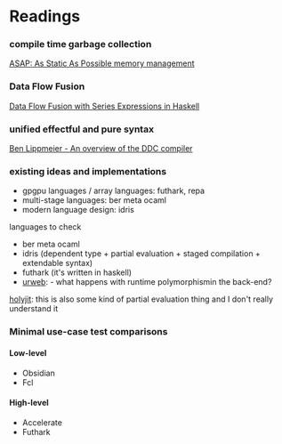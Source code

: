 # Readings

### compile time garbage collection
[ASAP: As Static As Possible memory management](http://www.cl.cam.ac.uk/techreports/UCAM-CL-TR-908.html)

### Data Flow Fusion
[Data Flow Fusion with Series Expressions in Haskell](http://repa.ouroborus.net/#DataFlowFusion)

### unified effectful and pure syntax
[Ben Lippmeier - An overview of the DDC compiler](https://www.youtube.com/watch?v=QShfhs7nToI)

### existing ideas and implementations
- gpgpu languages / array languages:  futhark, repa
- multi-stage languages:              ber meta ocaml
- modern language design:             idris

languages to check
- ber meta ocaml
- idris (dependent type + partial evaluation + staged compilation + extendable syntax)
- futhark (it's written in haskell)
- [urweb](http://www.impredicative.com/ur/): - what happens with runtime polymorphismin the back-end?

[holyjit](https://github.com/nbp/holyjit): this is also some kind of partial evaluation thing and I don't really understand it

### Minimal use-case test comparisons
#### Low-level
- Obsidian
- Fcl
#### High-level
- Accelerate
- Futhark
